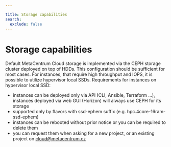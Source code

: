 ```yaml
---

title: Storage capabilities
search:
  exclude: false
---
```


# Storage capabilities

Default MetaCentrum Cloud storage is implemented via the CEPH storage cluster deployed on top of HDDs. This configuration should be sufficient for most cases.
For instances, that require high throughput and IOPS, it is possible to utilize hypervisor local SSDs. Requirements for instances on hypervisor local SSD:

* instances can be deployed only via API (CLI, Ansible, Terraform ...), instances deployed via web GUI (Horizon) will always use CEPH for its storage
* supported only by flavors with ssd-ephem suffix (e.g. hpc.4core-16ram-ssd-ephem)
* instances can be rebooted without prior notice or you can be required to delete them
* you can request them when asking for a new project, or an existing project on cloud@metacentrum.cz
